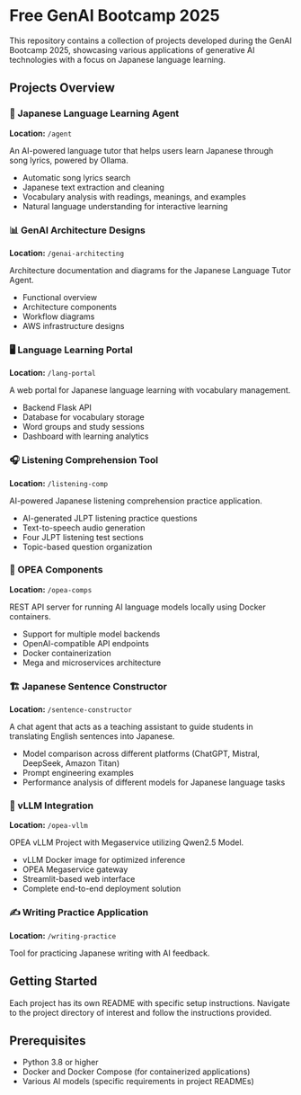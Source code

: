 # Free GenAI Bootcamp 2025

This repository contains a collection of projects developed during the GenAI Bootcamp 2025, showcasing various applications of generative AI technologies with a focus on Japanese language learning.

## Projects Overview

### 🤖 Japanese Language Learning Agent
**Location:** `/agent`

An AI-powered language tutor that helps users learn Japanese through song lyrics, powered by Ollama.

- Automatic song lyrics search
- Japanese text extraction and cleaning
- Vocabulary analysis with readings, meanings, and examples
- Natural language understanding for interactive learning

### 📊 GenAI Architecture Designs
**Location:** `/genai-architecting`

Architecture documentation and diagrams for the Japanese Language Tutor Agent.

- Functional overview
- Architecture components
- Workflow diagrams
- AWS infrastructure designs

### 🖥️ Language Learning Portal
**Location:** `/lang-portal`

A web portal for Japanese language learning with vocabulary management.

- Backend Flask API
- Database for vocabulary storage
- Word groups and study sessions
- Dashboard with learning analytics

### 🎧 Listening Comprehension Tool
**Location:** `/listening-comp`

AI-powered Japanese listening comprehension practice application.

- AI-generated JLPT listening practice questions
- Text-to-speech audio generation
- Four JLPT listening test sections
- Topic-based question organization

### 🔄 OPEA Components
**Location:** `/opea-comps`

REST API server for running AI language models locally using Docker containers.

- Support for multiple model backends
- OpenAI-compatible API endpoints
- Docker containerization
- Mega and microservices architecture

### 🏗️ Japanese Sentence Constructor
**Location:** `/sentence-constructor`

A chat agent that acts as a teaching assistant to guide students in translating English sentences into Japanese.

- Model comparison across different platforms (ChatGPT, Mistral, DeepSeek, Amazon Titan)
- Prompt engineering examples
- Performance analysis of different models for Japanese language tasks

### 🚀 vLLM Integration
**Location:** `/opea-vllm`

OPEA vLLM Project with Megaservice utilizing Qwen2.5 Model.

- vLLM Docker image for optimized inference
- OPEA Megaservice gateway
- Streamlit-based web interface
- Complete end-to-end deployment solution

### ✍️ Writing Practice Application
**Location:** `/writing-practice`

Tool for practicing Japanese writing with AI feedback.

## Getting Started

Each project has its own README with specific setup instructions. Navigate to the project directory of interest and follow the instructions provided.

## Prerequisites

- Python 3.8 or higher
- Docker and Docker Compose (for containerized applications)
- Various AI models (specific requirements in project READMEs)